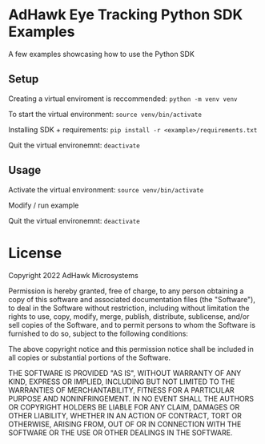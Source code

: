 # AdHawk Eye Tracking Python SDK Examples

A few examples showcasing how to use the Python SDK


## Setup

Creating a virtual enviroment is reccommended: `python -m venv venv`

To start the virtual environment: `source venv/bin/activate`

Installing SDK + requirements: `pip install -r <example>/requirements.txt`

Quit the virtual environemnt: `deactivate`

## Usage

Activate the virtual environment: `source venv/bin/activate`

Modify / run example

Quit the virtual environemnt: `deactivate`


# License

Copyright 2022 AdHawk Microsystems

Permission is hereby granted, free of charge, to any person obtaining a copy of this software and associated documentation files (the "Software"), to deal in the Software without restriction, including without limitation the rights to use, copy, modify, merge, publish, distribute, sublicense, and/or sell copies of the Software, and to permit persons to whom the Software is furnished to do so, subject to the following conditions:

The above copyright notice and this permission notice shall be included in all copies or substantial portions of the Software.

THE SOFTWARE IS PROVIDED "AS IS", WITHOUT WARRANTY OF ANY KIND, EXPRESS OR IMPLIED, INCLUDING BUT NOT LIMITED TO THE WARRANTIES OF MERCHANTABILITY, FITNESS FOR A PARTICULAR PURPOSE AND NONINFRINGEMENT. IN NO EVENT SHALL THE AUTHORS OR COPYRIGHT HOLDERS BE LIABLE FOR ANY CLAIM, DAMAGES OR OTHER LIABILITY, WHETHER IN AN ACTION OF CONTRACT, TORT OR OTHERWISE, ARISING FROM, OUT OF OR IN CONNECTION WITH THE SOFTWARE OR THE USE OR OTHER DEALINGS IN THE SOFTWARE.

